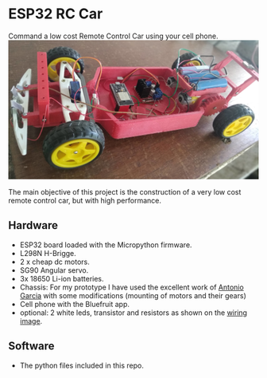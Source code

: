# ESP32 RC Car
Command a low cost Remote Control Car using your cell phone.
![prototype](images/prototype.jpg)

The main objective of this project is the construction of a very low cost remote control car, but with high performance.
## Hardware
* ESP32 board loaded with the Micropython firmware.
* L298N H-Brigge.
* 2 x cheap dc motors.
* SG90 Angular servo.
* 3x 18650 Li-ion batteries.
* Chassis: For my prototype I have used the excellent work of [Antonio Garcia](https://www.thingiverse.com/thing:4892947) with some modifications (mounting of motors and their gears)
* Cell phone with the Bluefruit app.
* optional: 2 white leds, transistor and resistors as shown on the [wiring image](https://github.com/rodo54/Esp32_Car/blob/main/images/Car-Esp32_w.png).
## Software
* The python files included in this repo.


